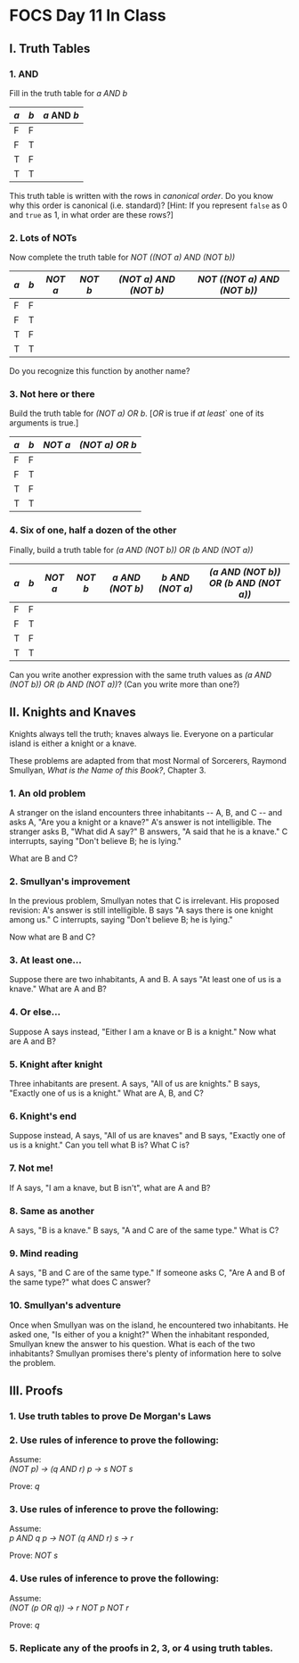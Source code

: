 # FOCS Day 11 In Class

## I. Truth Tables

### 1. AND

Fill in the truth table for _a AND b_

_a_ | _b_ | _a_ AND _b_
----|-----|---
 F  |  F  | 
 F  |  T  | 
 T  |  F  | 
 T  |  T  | 

This truth table is written with the rows in *canonical order*.  Do you know why this order is canonical (i.e. standard)?  [Hint:  If you represent `false` as 0 and `true` as 1, in what order are these rows?]





### 2. Lots of NOTs

Now complete the truth table for _NOT ((NOT a) AND (NOT b))_

_a_ | _b_ | _NOT a_ | _NOT b_ | _(NOT a) AND (NOT b)_ | _NOT ((NOT a) AND (NOT b))_
----|-----|-----|-----|-----|---
 F  |  F  |     |     |     |     
 F  |  T  |     |     |     |     
 T  |  F  |     |     |     |     
 T  |  T  |     |     |     |     

Do you recognize this function by another name?





### 3. Not here or there

Build the truth table for _(NOT a) OR b_.  [_OR_ is true if *at least*` one of its arguments is true.]

_a_ | _b_ | _NOT a_ | _(NOT a) OR b_ 
----|-----|-----|---
 F  |  F  |     |   
 F  |  T  |     |   
 T  |  F  |     |   
 T  |  T  |     |   



### 4. Six of one, half a dozen of the other

Finally, build a truth table for _(a AND (NOT b)) OR (b AND (NOT a))_

_a_ | _b_ | _NOT a_ | _NOT b_ | _a AND (NOT b)_ | _b AND (NOT a)_ | _(a AND (NOT b)) OR (b AND (NOT a))_
----|-----|-----|-----|-----|-----|---
 F  |  F  |     |     |     |     |     
 F  |  T  |     |     |     |     |     
 T  |  F  |     |     |     |     |     
 T  |  T  |     |     |     |     |     

Can you write another expression with the same truth values as _(a AND (NOT b)) OR (b AND (NOT a))_?  (Can you write more than one?)




## II. Knights and Knaves 

Knights always tell the truth; knaves always lie.  Everyone on a particular island is either a knight or a knave.

These problems are adapted from that most Normal of Sorcerers, Raymond Smullyan, *What is the Name of this Book?*, Chapter 3.

### 1. An old problem

A stranger on the island encounters three inhabitants -- A, B, and C -- and asks A, "Are you a knight or a knave?"  A's answer is not intelligible.  The stranger asks B, "What did A say?"  B answers, "A said that he is a knave."  C interrupts, saying "Don't believe B; he is lying."

What are B and C?



### 2. Smullyan's improvement

In the previous problem, Smullyan notes that C is irrelevant.  His proposed revision:
A's answer is still intelligible.  B says "A says there is one knight among us."  C interrupts, saying "Don't believe B; he is lying."

Now what are B and C?



### 3. At least one...

Suppose there are two inhabitants, A and B.  A says "At least one of us is a knave."  What are A and B?  



### 4. Or else...

Suppose A says instead, "Either I am a knave or B is a knight."  Now what are A and B?



### 5. Knight after knight

Three inhabitants are present.  A says, "All of us are knights."  B says, "Exactly one of us is a knight."  What are A, B, and C?



### 6. Knight's end

Suppose instead, A says, "All of us are knaves" and B says, "Exactly one of us is a knight."  Can you tell what B is?  What C is?



### 7. Not me!

If A says, "I am a knave, but B isn't", what are A and B?



### 8. Same as another

A says, "B is a knave."  B says, "A and C are of the same type."  What is C?



### 9. Mind reading

A says, "B and C are of the same type."  If someone asks C, "Are A and B of the same type?" what does C answer?



### 10. Smullyan's adventure

Once when Smullyan was on the island, he encountered two inhabitants.  He asked one, "Is either of you a knight?"  When the inhabitant responded, Smullyan knew the answer to his question.  What is each of the two inhabitants?  Smullyan promises there's plenty of information here to solve the problem.




## III. Proofs

### 1. Use truth tables to prove De Morgan's Laws













### 2. Use rules of inference to prove the following:

Assume:  
_(NOT p) -> (q AND r)_
_p -> s_
_NOT s_

Prove:  _q_







### 3. Use rules of inference to prove the following:

Assume:  
_p AND q_
_p -> NOT (q AND r)_
_s -> r_

Prove:  _NOT s_





### 4. Use rules of inference to prove the following:

Assume:  
_(NOT (p OR q)) -> r_
_NOT p_
_NOT r_

Prove:  _q_




### 5. Replicate any of the proofs in 2, 3, or 4 using truth tables.









